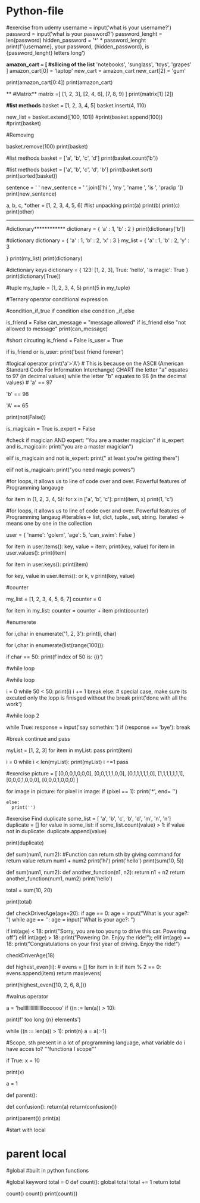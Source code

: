 # Python-file


#exercise from udemy
username = input('what is your username?')
password = input('what is your password?')
password_lenght = len(password)
hidden_password = '*' * password_lenght
print(f'{username}, your password, {hidden_password}, is {password_lenght} letters long')

**amazon_cart = [ #sllicing of the list**
  'notebooks',
  'sunglass',
  'toys',
  'grapes'
]
amazon_cart[0] = 'laptop'
new_cart = amazon_cart
new_cart[2] = 'gum'

print(amazon_cart[0:4])
print(amazon_cart)

**
#Matrix**
matrix =[
  [1, 2, 3],
  [2, 4, 6],
  [7, 8, 9]
]
print(matrix[1] [2])


**#list methods**
basket = [1, 2, 3, 4, 5]
basket.insert(4, 110)

new_list = basket.extend([100, 101])
#print(basket.append(100))
#print(basket)


#Removing

basket.remove(100)
print(basket)

#list methods
basket = ['a', 'b', 'c', 'd']
print(basket.count('b'))

#list methods
basket = ['a', 'b', 'c', 'd', 'b']
print(basket.sort)
print(sorted(basket))

sentence = ' '
new_sentence = ' '.join(['hi ', 'my ', 'name ', 'is ', 'pradip '])
print(new_sentence)

a, b, c, *other = [1, 2, 3, 4, 5, 6] #list unpacking
print(a)
print(b)
print(c)
print(other)

****
#dictionary************
dictionary = {
  'a' : 1,
  'b' : 2
}
print(dictionary['b'])

#dictionary
dictionary = {
  'a' : 1,
  'b' : 2,
  'x' : 3
}
my_list = {
  'a' : 1,
  'b' : 2,
  'y' : 3

}
print(my_list)
print(dictionary)


#dictionary keys
dictionary = {
  123: [1, 2, 3],
  True: 'hello',
  'is magic': True
}
print(dictionary[True])


#tuple 
my_tuple = (1, 2, 3, 4, 5)
print(5 in my_tuple)

#Ternary operator conditional expression 

#condition_if_true if condition else condition _if_else

is_friend = False
can_message = "message allowed" if is_friend else "not allowed to message"
print(can_message)


#short circuting
is_friend = False
is_user = True

if is_friend or  is_user:
  print('best friend forever')
  
  
  #logical operator
print('a'>'A') # This is because on the ASCII (American Standard Code For Information Interchange) CHART the letter "a" equates to 97 (in decimal values) while the letter "b" equates to 98 (in the decimal values)  # 'a' == 97

'b' == 98

'A' == 65

print(not(False))

is_magicain = True
is_expert = False

#check if magician AND expert: "You are a master magician"
if is_expert and is_magicain:
  print("you are a master magician")

elif is_magicain and not  is_expert:
  print(" at least you're getting there")

elif not is_magicain:
  print("you need magic powers")
  
  #for loops, it allows us to line of code over and over. Powerful features of Programming langauge

for item in (1, 2, 3, 4, 5):
 for x in ['a', 'b', 'c']:
   print(item, x)
   print(1, 'c')
   
   #for loops, it allows us to line of code over and over. Powerful features of Programming langaug
   #iterables-> list, dict, tuple., set, string. Iterated -> means one by one in the collection
   
   user = {
  'name': 'golem',
  'age': 5,
  'can_swim': False
}


for item in user.items():
  key, value = item;
  print(key, value)
for item in user.values():
  print(item)

for item in user.keys():
  print(item)



for key, value in user.items():    or k, v
  print(key, value)

#counter

my_list = [1, 2, 3, 4, 5, 6, 7]
counter = 0

for item in my_list:
  counter = counter + item
print(counter)

#enumerete

for i,char in enumerate('1, 2, 3'):
 print(i, char)
 
 for i,char in enumerate(list(range(100))):

 if char == 50:
   print(f'index of 50 is: {i}')
  
  #while loop

#while loop

i = 0
while 50 < 50:
  print(i)
  i += 1
  break
else: # special case, make sure its excuted only the lopp is finisged without the break 
 print('done with all the work')
  
  
  #while loop 2

while True:
  response = input('say somethin: ')
  if (response == 'bye'):
    break
  

#break continue and pass



myList = [1, 2, 3]
for item in myList:
  pass
  print(item)

i = 0
while i < len(myList):
  print(myList)
  i +=1
  pass
  
  #exercise
  picture = [
  [0,0,0,1,0,0,0],
  [0,0,1,1,1,0,0],
  [0,1,1,1,1,1,0],
  [1,1,1,1,1,1,1],
  [0,0,0,1,0,0,0],
  [0,0,0,1,0,0,0]
]

for image in picture:
  for pixel in image:
    if (pixel == 1):
      print('*', end= '')
          
    else:
      print('')
#exercise Find duplicate
some_list = [ 'a', 'b', 'c', 'b', 'd', 'm', 'n', 'n']
duplicate = []
for value in some_list:
  if some_list.count(value) > 1:
    if value not in duplicate:
      duplicate.append(value)
    

print(duplicate)

def sum(num1, num2): #Function can return sth by giving command for return value
  return num1 + num2
print('hi')
print('hello')
print(sum(10, 5))

def sum(num1, num2):
  def another_function(n1, n2):
    return n1 + n2
    return another_function(num1, num2)
    print('hello')
    

total = sum(10, 20)

print(total)

def checkDriverAge(age=20):
  if age == 0: age = input("What is your age?: ")
  while age == '':
   age = input("What is your age?: ")

  if int(age) < 18:
        print("Sorry, you are too young to drive this car. Powering off")
  elif int(age) > 18:
        print("Powering On. Enjoy the ride!");
  elif int(age) == 18:
        print("Congratulations on your first year of driving. Enjoy the ride!")

    

checkDriverAge(18)

def highest_even(li):   # 
  evens = []
  for item in li:
    if item % 2 == 0:
      evens.append(item)
  return max(evens)
  
print(highest_even([10, 2, 6, 8,]))

#walrus operator

a = 'helllllllllllllllloooooo'
if ((n := len(a)) > 10):
  
  
  print(f' too long {n} elements')

while ((n := len(a)) > 1):
  print(n)
  a = a[:-1]
  
  #Scope, sth present in a lot of programming language, what variable do i have acces to?
'''functiona l scope'''

if True:
  x = 10

print(x)

a = 1

def parent():

  
  def confusion():
    return(a)
  return(confusion())
  
print(parent())
print(a)

#start with local 
# parent local 
#global 
#built in python functions

#global keyword
total = 0
def count():
  global total
  total += 1
  return total

count()
count()
print(count())
  
